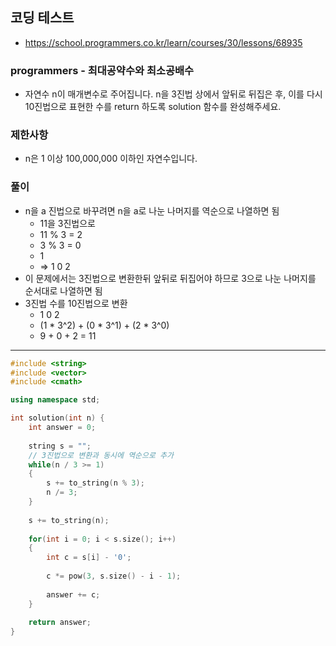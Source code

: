 ## 코딩 테스트
- https://school.programmers.co.kr/learn/courses/30/lessons/68935

### programmers - 최대공약수와 최소공배수
- 자연수 n이 매개변수로 주어집니다. n을 3진법 상에서 앞뒤로 뒤집은 후, 이를 다시 10진법으로 표현한 수를 return 하도록 solution 함수를 완성해주세요.

### 제한사항
- n은 1 이상 100,000,000 이하인 자연수입니다.

### 풀이
- n을 a 진법으로 바꾸려면 n을 a로 나눈 나머지를 역순으로 나열하면 됨
  - 11을 3진법으로
  - 11 % 3 = 2
  - 3 % 3 = 0
  - 1
  - => 1 0 2
- 이 문제에서는 3진법으로 변환한뒤 앞뒤로 뒤집어야 하므로 3으로 나눈 나머지를 순서대로 나열하면 됨
- 3진법 수를 10진법으로 변환
  - 1 0 2
  - (1 * 3^2) + (0 * 3^1) + (2 * 3^0)
  - 9 + 0 + 2 = 11
***
```c++
#include <string>
#include <vector>
#include <cmath>

using namespace std;

int solution(int n) {
    int answer = 0;
    
    string s = "";
    // 3진법으로 변환과 동시에 역순으로 추가
    while(n / 3 >= 1)
    {
        s += to_string(n % 3);
        n /= 3;
    }
    
    s += to_string(n);
    
    for(int i = 0; i < s.size(); i++)
    {
        int c = s[i] - '0';
        
        c *= pow(3, s.size() - i - 1);
        
        answer += c;
    }
    
    return answer;
}
```
